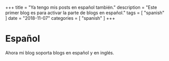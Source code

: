 +++
title = "Ya tengo mis posts en español también."
description = "Este primer blog es para activar la parte de blogs en español."
tags = [
    "spanish"
]
date = "2018-11-07"
categories = [
    "spanish"
]
+++

# Español  

Ahora mi blog soporta blogs en español y en inglés.


